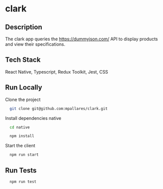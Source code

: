 # clark

## Description

The clark app queries the https://dummyjson.com/ API to display products and view their specifications.

## Tech Stack

React Native, Typescript, Redux Toolkit, Jest, CSS

## Run Locally

Clone the project

```bash
  git clone git@github.com:mpallares/clark.git
```

Install dependencies native

```bash
  cd native
```

```bash
  npm install
```

Start the client

```bash
  npm run start
```

## Run Tests

```bash
  npm run test
```
